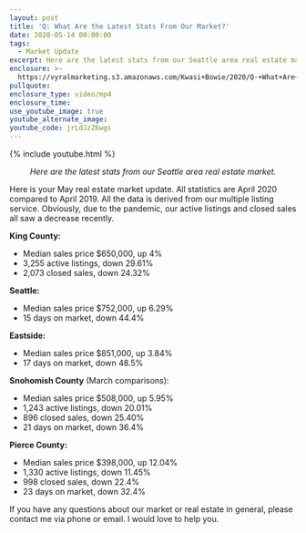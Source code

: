 ```yaml
---
layout: post
title: 'Q: What Are the Latest Stats From Our Market?'
date: 2020-05-14 00:00:00
tags:
  - Market Update
excerpt: Here are the latest stats from our Seattle area real estate market.
enclosure: >-
  https://vyralmarketing.s3.amazonaws.com/Kwasi+Bowie/2020/Q-+What+Are+the+Latest+Stats+From+Our+Market_.mp4
pullquote:
enclosure_type: video/mp4
enclosure_time:
use_youtube_image: true
youtube_alternate_image:
youtube_code: jrLdJzZ6wgs
---
```


{% include youtube.html %}

<p style="text-align: center;"><em>Here are the latest stats from our Seattle area real estate market.</em></p>

Here is your May real estate market update. All statistics are April 2020 compared to April 2019. All the data is derived from our multiple listing service. Obviously, due to the pandemic, our active listings and closed sales all saw a decrease recently.

**King County:**

* Median sales price $650,000, up 4%
* 3,255 active listings, down 29.61%
* 2,073 closed sales, down 24.32%

**Seattle:**

* Median sales price $752,000, up 6.29%
* 15 days on market, down 44.4%

**Eastside:**

* Median sales price $851,000, up 3.84%
* 17 days on market, down 48.5%

**Snohomish County** (March comparisons):

* Median sales price $508,000, up 5.95%
* 1,243 active listings, down 20.01%
* 896 closed sales, down 25.40%
* 21 days on market, down 36.4%

**Pierce County:&nbsp;**

* Median sales price $398,000, up 12.04%
* 1,330 active listings, down 11.45%
* 998 closed sales, down 22.4%
* 23 days on market, down 32.4%

If you have any questions about our market or real estate in general, please contact me via phone or email. I would love to help you.